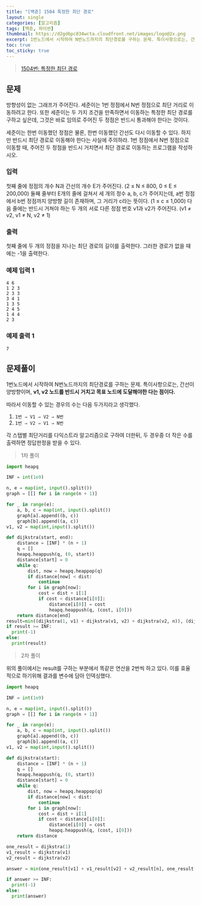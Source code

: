 ```yaml
---
title: "[백준] 1504 특정한 최단 경로"
layout: single
categories: [알고리즘]
tags: [백준, 파이썬]
thumbnail: https://d2gd6pc034wcta.cloudfront.net/images/logo@2x.png
excerpt: 1번노드에서 시작하여 N번노드까지의 최단경로를 구하는 문제. 특이사항으로는, 간선이 양방향이며, v1, v2 노드를 반드시 거치고 목표 노드에 도달해야한 다는 점이다.
toc: true
toc_sticky: true
---
```


>[1504번: 특정한 최단 경로](https://www.acmicpc.net/problem/1504)
>

## 문제

방향성이 없는 그래프가 주어진다. 세준이는 1번 정점에서 N번 정점으로 최단 거리로 이동하려고 한다. 또한 세준이는 두 가지 조건을 만족하면서 이동하는 특정한 최단 경로를 구하고 싶은데, 그것은 바로 임의로 주어진 두 정점은 반드시 통과해야 한다는 것이다.

세준이는 한번 이동했던 정점은 물론, 한번 이동했던 간선도 다시 이동할 수 있다. 하지만 반드시 최단 경로로 이동해야 한다는 사실에 주의하라. 1번 정점에서 N번 정점으로 이동할 때, 주어진 두 정점을 반드시 거치면서 최단 경로로 이동하는 프로그램을 작성하시오.

### 입력

첫째 줄에 정점의 개수 N과 간선의 개수 E가 주어진다. (2 ≤ N ≤ 800, 0 ≤ E ≤ 200,000) 둘째 줄부터 E개의 줄에 걸쳐서 세 개의 정수 a, b, c가 주어지는데, a번 정점에서 b번 정점까지 양방향 길이 존재하며, 그 거리가 c라는 뜻이다. (1 ≤ c ≤ 1,000) 다음 줄에는 반드시 거쳐야 하는 두 개의 서로 다른 정점 번호 v1과 v2가 주어진다. (v1 ≠ v2, v1 ≠ N, v2 ≠ 1)

### 출력

첫째 줄에 두 개의 정점을 지나는 최단 경로의 길이를 출력한다. 그러한 경로가 없을 때에는 -1을 출력한다.

### 예제 입력 1

```
4 6
1 2 3
2 3 3
3 4 1
1 3 5
2 4 5
1 4 4
2 3
```

### 예제 출력 1

```
7
```

## 문제풀이

1번노드에서 시작하여 N번노드까지의 최단경로를 구하는 문제. 특이사항으로는, 간선이 양방향이며, **v1, v2 노드를 반드시 거치고 목표 노드에 도달해야한 다는 점이다.**

따라서 이동할 수 있는 경우의 수는 다음 두가지라고 생각했다.

1. `1번 ⇒ V1 ⇒ V2 ⇒ N번`
2. `1번 ⇒ V2 ⇒ V1 ⇒ N번`

각 스탭별 최단거리를 다익스트라 알고리즘으로 구하여 더한뒤, 두 경우중 더 작은 수를 출력하면 정답판정을 받을 수 있다.

> 1차 풀이
> 

```python
import heapq

INF = int(1e9)

n, e = map(int, input().split())
graph = [[] for i in range(n + 1)]

for _ in range(e):
    a, b, c = map(int, input().split())
    graph[a].append((b, c))
    graph[b].append((a, c))
v1, v2 = map(int,input().split())

def dijkstra(start, end):
    distance = [INF] * (n + 1)
    q = []
    heapq.heappush(q, (0, start))
    distance[start] = 0
    while q:
        dist, now = heapq.heappop(q)
        if distance[now] < dist:
            continue
        for i in graph[now]:
            cost = dist + i[1]
            if cost < distance[i[0]]:
                distance[i[0]] = cost
                heapq.heappush(q, (cost, i[0]))
    return distance[end]
result=min((dijkstra(1, v1) + dijkstra(v1, v2) + dijkstra(v2, n)), (dijkstra(1, v2) + dijkstra(v2, v1) + dijkstra(v1, n)))
if result >= INF:
  print(-1)
else:
  print(result)
```

> 2차 풀이
> 

위의 풀이에서는 result를 구하는 부분에서 똑같은 연산을 2번씩 하고 있다. 이를 효율적으로 하기위해 결과를 변수에 담아 인덱싱했다.

```python
import heapq

INF = int(1e9)

n, e = map(int, input().split())
graph = [[] for i in range(n + 1)]

for _ in range(e):
    a, b, c = map(int, input().split())
    graph[a].append((b, c))
    graph[b].append((a, c))
v1, v2 = map(int,input().split())

def dijkstra(start):
    distance = [INF] * (n + 1)
    q = []
    heapq.heappush(q, (0, start))
    distance[start] = 0
    while q:
        dist, now = heapq.heappop(q)
        if distance[now] < dist:
            continue
        for i in graph[now]:
            cost = dist + i[1]
            if cost < distance[i[0]]:
                distance[i[0]] = cost
                heapq.heappush(q, (cost, i[0]))
    return distance

one_result = dijkstra(1)
v1_result = dijkstra(v1)
v2_result = dijkstra(v2)

answer = min(one_result[v1] + v1_result[v2] + v2_result[n], one_result[v2] + v2_result[v1] + v1_result[n])

if answer >= INF:
  print(-1)
else:
  print(answer)
```